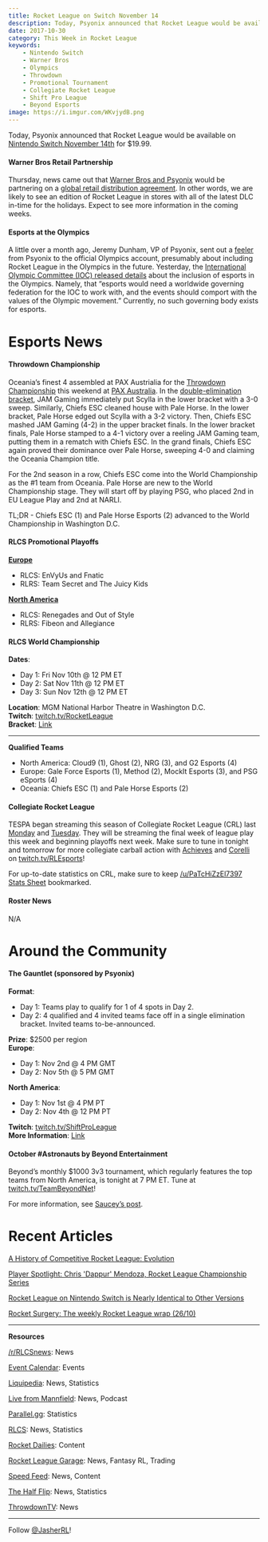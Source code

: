 ```yaml
---
title: Rocket League on Switch November 14
description: Today, Psyonix announced that Rocket League would be available on Nintendo Switch November 14th for \$19.99.
date: 2017-10-30
category: This Week in Rocket League
keywords:
    - Nintendo Switch
    - Warner Bros
    - Olympics
    - Throwdown
    - Promotional Tournament
    - Collegiate Rocket League
    - Shift Pro League
    - Beyond Esports
image: https://i.imgur.com/WKvjydB.png
---
```


Today, Psyonix announced that Rocket League would be available on [Nintendo Switch November 14th](https://twitter.com/RocketLeague/status/925044836033445888) for \$19.99.

#### Warner Bros Retail Partnership

Thursday, news came out that [Warner Bros and Psyonix](http://www.ign.com/articles/2017/10/25/warner-bros-to-publish-rocket-league-physical-edition) would be partnering on a [global retail distribution agreement](https://www.gamasutra.com/view/pressreleases/308290/Warner_Bros_Interactive_Entertainment_and_Psyonix_Enter_Worldwide_Retail_Distribution_Agreement_forRocket_League_.php). In other words, we are likely to see an edition of Rocket League in stores with all of the latest DLC in-time for the holidays. Expect to see more information in the coming weeks.

#### Esports at the Olympics

A little over a month ago, Jeremy Dunham, VP of Psyonix, sent out a [feeler](https://twitter.com/DunhamSmash/status/908042087672668160) from Psyonix to the official Olympics account, presumably about including Rocket League in the Olympics in the future. Yesterday, the [International Olympic Committee (IOC) released details](https://www.polygon.com/platform/amp/2017/10/29/16566528/olympics-ioc-statement-esports) about the inclusion of esports in the Olympics. Namely, that “esports would need a worldwide governing federation for the IOC to work with, and the events should comport with the values of the Olympic movement.” Currently, no such governing body exists for esports.

# Esports News

#### Throwdown Championship

Oceania’s finest 4 assembled at PAX Austrialia for the [Throwdown Championship](https://nm.reddit.com/r/RocketLeague/comments/79ddiq/rlcs_s4_throwdown_oce_finals_megathread/) this weekend at [PAX Australia](http://aus.paxsite.com/). In the [double-elimination bracket](http://wiki.teamliquid.net/rocketleague/Rocket_League_Championship_Series/Season_4/Oceania), JAM Gaming immediately put Scylla in the lower bracket with a 3-0 sweep. Similarly, Chiefs ESC cleaned house with Pale Horse. In the lower bracket, Pale Horse edged out Scylla with a 3-2 victory. Then, Chiefs ESC mashed JAM Gaming (4-2) in the upper bracket finals. In the lower bracket finals, Pale Horse stamped to a 4-1 victory over a reeling JAM Gaming team, putting them in a rematch with Chiefs ESC. In the grand finals, Chiefs ESC again proved their dominance over Pale Horse, sweeping 4-0 and claiming the Oceania Champion title.

For the 2nd season in a row, Chiefs ESC come into the World Championship as the #1 team from Oceania. Pale Horse are new to the World Championship stage. They will start off by playing PSG, who placed 2nd in EU League Play and 2nd at NARLI.

TL;DR - Chiefs ESC (1) and Pale Horse Esports (2) advanced to the World Championship in Washington D.C.

#### RLCS Promotional Playoffs

[**Europe**](https://www.reddit.com/r/RocketLeague/comments/79f3l0/rlcs_s4_eu_promotion_tournament/)

-   RLCS: EnVyUs and Fnatic
-   RLRS: Team Secret and The Juicy Kids

[**North America**](https://www.reddit.com/r/RocketLeague/comments/7990k9/rlcs_s4_na_promotion_tournament/)

-   RLCS: Renegades and Out of Style
-   RLRS: Fibeon and Allegiance

#### RLCS World Championship

**Dates**:

-   Day 1: Fri Nov 10th @ 12 PM ET
-   Day 2: Sat Nov 11th @ 12 PM ET
-   Day 3: Sun Nov 12th @ 12 PM ET

**Location**: MGM National Harbor Theatre in Washington D.C.  
**Twitch**: [twitch.tv/RocketLeague](https://twitch.tv/RocketLeague)  
**Bracket**: [Link](https://smash.gg/tournament/rlcs-season-4/events/rlcs-s4-world-championship/brackets)

---

**Qualified Teams**

-   North America: Cloud9 (1), Ghost (2), NRG (3), and G2 Esports (4)
-   Europe: Gale Force Esports (1), Method (2), MockIt Esports (3), and PSG eSports (4)
-   Oceania: Chiefs ESC (1) and Pale Horse Esports (2)

#### Collegiate Rocket League

TESPA began streaming this season of Collegiate Rocket League (CRL) last [Monday](https://www.reddit.com/r/RocketLeague/comments/78b5tk/collegiate_rocket_league_50000_in_scholarships/) and [Tuesday](https://www.reddit.com/r/RocketLeague/comments/78j7sy/collegiate_rocket_league_50000_in_scholarships/). They will be streaming the final week of league play this week and beginning playoffs next week. Make sure to tune in tonight and tomorrow for more collegiate carball action with [Achieves](https://twitter.com/AchievesRL) and [Corelli](https://twitter.com/CorelliTV) on [twitch.tv/RLEsports](https://twitch.tv/RLEsports)!

For up-to-date statistics on CRL, make sure to keep [/u/PaTcHiZzEl7397 Stats Sheet](https://docs.google.com/spreadsheets/d/1w0zWPOQf_-GIUvAcmYjDXM39SAJ1H1r_0c9hejSMsro/edit#gid=1431235959) bookmarked.

#### Roster News

N/A

# Around the Community

#### The Gauntlet (sponsored by Psyonix)

**Format**:

-   Day 1: Teams play to qualify for 1 of 4 spots in Day 2.
-   Day 2: 4 qualified and 4 invited teams face off in a single elimination bracket. Invited teams to-be-announced.

**Prize**: \$2500 per region  
**Europe**:

-   Day 1: Nov 2nd @ 4 PM GMT
-   Day 2: Nov 5th @ 5 PM GMT

**North America**:

-   Day 1: Nov 1st @ 4 PM PT
-   Day 2: Nov 4th @ 12 PM PT

**Twitch**: [twitch.tv/ShiftProLeague](https://twitch.tv/ShiftProLeague)  
**More Information**: [Link](https://nm.reddit.com/r/RocketLeague/comments/795hy8/shift_pro_league_presents_the_gauntlet_sponsored/)

#### October #Astronauts by Beyond Entertainment

Beyond’s monthly \$1000 3v3 tournament, which regularly features the top teams from North America, is tonight at 7 PM ET. Tune at [twitch.tv/TeamBeyondNet](https://twitch.tv/teambeyondnet)!

For more information, see [Saucey’s post](https://www.reddit.com/r/RocketLeague/comments/78xlan/sign_up_for_the_1000_astronauts_3v3_october/).

# Recent Articles

[A History of Competitive Rocket League: Evolution](https://rocket-league.com/news/comp-rl-a-history-3)

[Player Spotlight: Chris 'Dappur' Mendoza, Rocket League Championship Series](https://www.youtube.com/watch?v=lrdeCZ9TWJk)

[Rocket League on Nintendo Switch is Nearly Identical to Other Versions](https://www.dualshockers.com/rocket-league-nintendo-switch-impressions-review/)

[Rocket Surgery: The weekly Rocket League wrap (26/10)](https://stevivor.com/news/esports/rocket-surgery-the-weekly-rocket-league-wrap-2610/)

---

**Resources**

[/r/RLCSnews](https://www.reddit.com/r/RLCSnews/): News

[Event Calendar](https://rocket-league.com/calendar): Events

[Liquipedia](http://wiki.teamliquid.net/rocketleague/Rocket_League_Championship_Series/Season_4): News, Statistics

[Live from Mannfield](http://www.lfmannfield.com/): News, Podcast

[Parallel.gg](http://parallel.gg/): Statistics

[RLCS](https://rlcs.gg/): News, Statistics

[Rocket Dailies](https://twitter.com/Rocket_Dailies): Content

[Rocket League Garage](http://rocket-league.com/): News, Fantasy RL, Trading

[Speed Feed](https://www.youtube.com/user/TehLief/featured): News, Content

[The Half Flip](http://thehalfflip.com/): News, Statistics

[ThrowdownTV](https://www.throwdowntv.gg/): News

---

Follow [@JasherRL](https://twitter.com/JasherRL)!
